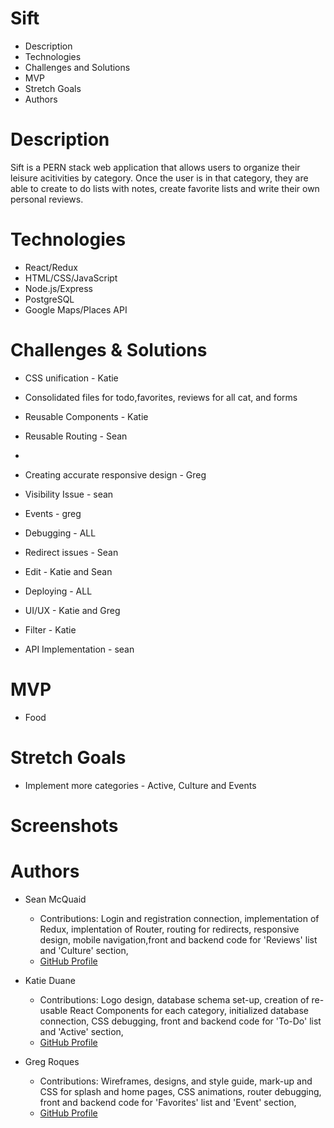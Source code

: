# Sift

* Description
* Technologies
* Challenges and Solutions
* MVP
* Stretch Goals
* Authors

# Description
Sift is a PERN stack web application that allows users to organize their leisure acitivities by category. Once the user is in that category, they are able to create to do lists with notes, create favorite lists and write their own personal reviews.


# Technologies
- React/Redux
- HTML/CSS/JavaScript
- Node.js/Express
- PostgreSQL
- Google Maps/Places API


# Challenges & Solutions
- CSS unification - Katie
- Consolidated files for todo,favorites, reviews for all cat, and forms

- Reusable Components - Katie

- Reusable Routing - Sean
- 

- Creating accurate responsive design - Greg

- Visibility Issue - sean

- Events - greg

- Debugging - ALL 

- Redirect issues - Sean

- Edit - Katie and Sean

- Deploying - ALL 

- UI/UX - Katie and Greg

- Filter - Katie

- API Implementation - sean

# MVP
- Food 


# Stretch Goals
- Implement more categories - Active, Culture and Events

# Screenshots


# Authors
- Sean McQuaid
  - Contributions: Login and registration connection, implementation of Redux, implentation of Router, routing for redirects, responsive design, mobile navigation,front and backend code for 'Reviews' list and 'Culture' section,
  - [GitHub Profile](https://github.com/seanmcquaid)

- Katie Duane
  - Contributions: Logo design, database schema set-up, creation of re-usable React Components for each category, initialized database connection, CSS debugging, front and backend code for 'To-Do' list and 'Active' section,
  - [GitHub Profile](https://github.com/katiejduane)
  
- Greg Roques
  - Contributions: Wireframes, designs, and style guide, mark-up and CSS for splash and home pages, CSS animations, router debugging, front and backend code for 'Favorites' list and 'Event' section,
  - [GitHub Profile](https://github.com/gregroques)